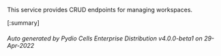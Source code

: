 






This service provides CRUD endpoints for managing workspaces.

[:summary]

###### Auto generated by Pydio Cells Enterprise Distribution v4.0.0-beta1 on 29-Apr-2022
